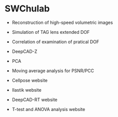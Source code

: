 # SWChulab
- Reconstruction of high-speed volumetric images 

- Simulation of TAG lens extended DOF

- Correlation of examination of pratical DOF

- DeepCAD-Z

- PCA 

- Moving average analysis for PSNR/PCC

- Cellpose website

- Ilastik website

- DeepCAD-RT website

- T-test and ANOVA analysis website

